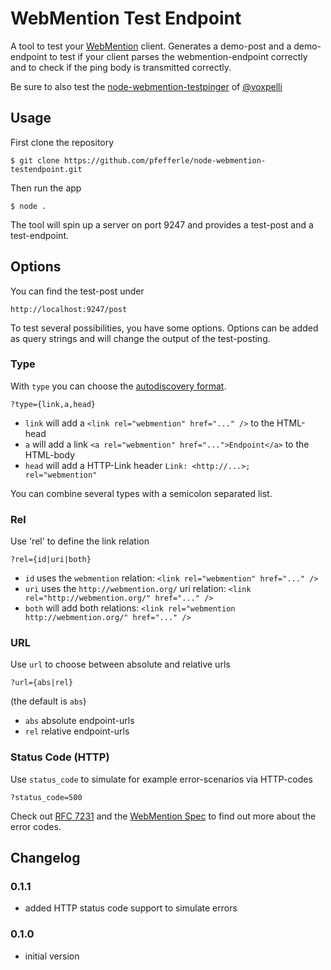 # WebMention Test Endpoint

A tool to test your [WebMention](http://indiewebcamp.com/webmention) client. Generates a demo-post and a demo-endpoint to test if your client parses the webmention-endpoint correctly and to check if the ping body is transmitted correctly.

Be sure to also test the [node-webmention-testpinger](https://github.com/voxpelli/node-webmention-testpinger) of [@voxpelli](https://github.com/voxpelli)

## Usage

First clone the repository

    $ git clone https://github.com/pfefferle/node-webmention-testendpoint.git

Then run the app

    $ node .

The tool will spin up a server on port 9247 and provides a test-post and a test-endpoint.

## Options

You can find the test-post under

    http://localhost:9247/post

To test several possibilities, you have some options. Options can be added as query strings and will change the output of the test-posting.

### Type

With `type` you can choose the [autodiscovery format](https://github.com/converspace/webmention/blob/master/README.md#sender-discovers-receiver-endpoint).

    ?type={link,a,head}

* `link` will add a `<link rel="webmention" href="..." />` to the HTML-head
* `a` will add a link `<a rel="webmention" href="...">Endpoint</a>` to the HTML-body
* `head` will add a HTTP-Link header `Link: <http://...>; rel="webmention"`

You can combine several types with a semicolon separated list.

### Rel

Use 'rel' to define the link relation

    ?rel={id|uri|both}

* `id` uses the `webmention` relation: `<link rel="webmention" href="..." />`
* `uri` uses the `http://webmention.org/` uri relation: `<link rel="http://webmention.org/" href="..." />`
* `both` will add both relations: `<link rel="webmention http://webmention.org/" href="..." />`

### URL

Use `url` to choose between absolute and relative urls

    ?url={abs|rel}

(the default is `abs`)

* `abs` absolute endpoint-urls
* `rel` relative endpoint-urls

### Status Code (HTTP)

Use `status_code` to simulate for example error-scenarios via HTTP-codes

    ?status_code=500

Check out [RFC 7231](http://tools.ietf.org/html/rfc7231) and the [WebMention Spec](https://github.com/converspace/webmention/blob/master/README.md#error-responses) to find out more about the error codes.

## Changelog

### 0.1.1

* added HTTP status code support to simulate errors

### 0.1.0

* initial version
